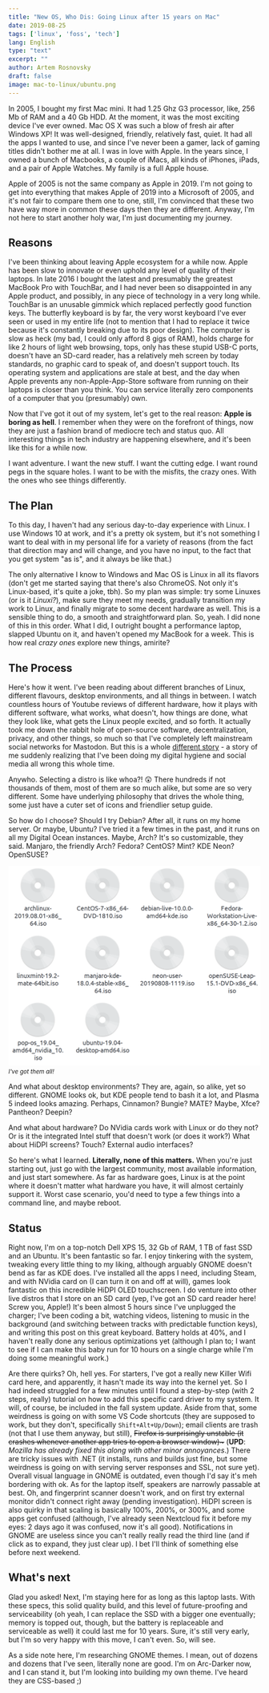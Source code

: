 ```yaml
---
title: "New OS, Who Dis: Going Linux after 15 years on Mac" 
date: 2019-08-25
tags: ['linux', 'foss', 'tech']
lang: English
type: "text"
excerpt: ""
author: Artem Rosnovsky
draft: false
image: mac-to-linux/ubuntu.png
---
```


In 2005, I bought my first Mac mini. It had 1.25 Ghz G3 processor, like, 256 Mb of RAM and a 40 Gb HDD. At the moment, it was the most exciting device I've ever owned. Mac OS X was such a blow of fresh air after Windows XP! It was well-designed, friendly, relatively fast, quiet. It had all the apps I wanted to use, and since I've never been a gamer, lack of gaming titles didn't bother me at all. I was in love with Apple. In the years since, I owned a bunch of Macbooks, a couple of iMacs, all kinds of iPhones, iPads, and a pair of Apple Watches. My family is a full Apple house.

Apple of 2005 is not the same company as Apple in 2019. I'm not going to get into everything that makes Apple of 2019 into a Microsoft of 2005, and it's not fair to compare them one to one, still, I'm convinced that these two have way more in common these days then they are different. Anyway, I'm not here to start another holy war, I'm just documenting my journey.

## Reasons

I've been thinking about leaving Apple ecosystem for a while now. Apple has been slow to innovate or even uphold any level of quality of their laptops. In late 2016 I bought the latest and presumably the greatest MacBook Pro with TouchBar, and I had never been so disappointed in any Apple product, and possibly, in any piece of technology in a very long while. TouchBar is an unusable gimmick which replaced perfectly good function keys. The butterfly keyboard is by far, the very worst keyboard I've ever seen or used in my entire life (not to mention that I had to replace it twice because it's constantly breaking due to its poor design). The computer is slow as heck (my bad, I could only afford 8 gigs of RAM), holds charge for like 2 hours of light web browsing, tops, only has these stupid USB-C ports, doesn't have an SD-card reader, has a relatively meh screen by today standards, no graphic card to speak of, and doesn't support touch. Its operating system and applications are stale at best, and the day when Apple prevents any non-Apple-App-Store software from running on their laptops is closer than you think. You can service literally zero components of a computer that you (presumably) own.

Now that I've got it out of my system, let's get to the real reason: **Apple is boring as hell**. I remember when they were on the forefront of things, now they are just a fashion brand of mediocre tech and status quo. All interesting things in tech industry are happening elsewhere, and it's been like this for a while now.

I want adventure. I want the new stuff. I want the cutting edge. I want round pegs in the square holes. I want to be with the misfits, the crazy ones. With the ones who see things differently.

## The Plan

To this day, I haven't had any serious day-to-day experience with Linux. I use Windows 10 at work, and it's a pretty ok system, but it's not something I want to deal with in my personal life for a variety of reasons (from the fact that direction may and will change, and you have no input, to the fact that you get system "as is", and it always be like that.)

The only alternative I know to Windows and Mac OS is Linux in all its flavors (don't get me started saying that there's also ChromeOS. Not only it's Linux-based, it's quite a joke, tbh). So my plan was simple: try some Linuxes (or is it *Linuxi?*), make sure they meet my needs, gradually transition my work to Linux, and finally migrate to some decent hardware as well. This is a sensible thing to do, a smooth and straightforward plan. So, yeah. I did none of this in this order. What I did, I outright bought a performance laptop, slapped Ubuntu on it, and haven't opened my MacBook for a week. This is how real *crazy ones* explore new things, amirite?

## The Process

Here's how it went. I've been reading about different branches of Linux, different flavours, desktop environments, and all things in between. I watch countless hours of Youtube reviews of different hardware, how it plays with different software, what works, what doesn't, how things are done, what they look like, what gets the Linux people excited, and so forth. It actually took me down the rabbit hole of open-source software, decentralization, privacy, and other things, so much so that I've completely left mainstream social networks for Mastodon. But this is a whole [different story](/blog/2019/08/21/digital-hygiene/) - a story of me suddenly realizing that I've been doing my digital hygiene and social media all wrong this whole time.

Anywho. Selecting a distro is like whoa?! 😲 There hundreds if not thousands of them, most of them are so much alike, but some are so very different. Some have underlying philosophy that drives the whole thing, some just have a cuter set of icons and friendlier setup guide.

So how do I choose? Should I try Debian? After all, it runs on my home server. Or maybe, Ubuntu? I've tried it a few times in the past, and it runs on all my Digital Ocean instances. Maybe, Arch? It's so customizable, they said. Manjaro, the friendly Arch? Fedora? CentOS? Mint? KDE Neon? OpenSUSE?

![](mac-to-linux/linuxi.png)
<small>*I've got them all!*</small>

And what about desktop environments? They are, again, so alike, yet so different. GNOME looks ok, but KDE people tend to bash it a lot, and Plasma 5 indeed looks amazing. Perhaps, Cinnamon? Bungie? MATE? Maybe, Xfce? Pantheon? Deepin?

And what about hardware? Do NVidia cards work with Linux or do they not? Or is it the integrated Intel stuff that doesn't work (or does it work?) What about HiDPI screens? Touch? External audio interfaces?

So here's what I learned. **Literally, none of this matters.** When you're just starting out, just go with the largest community, most available information, and just start somewhere. As far as hardware goes, Linux is at the point where it doesn't matter what hardware you have, it will almost certainly support it. Worst case scenario, you'd need to type a few things into a command line, and maybe reboot.

## Status

Right now, I'm on a top-notch Dell XPS 15, 32 Gb of RAM, 1 TB of fast SSD and an Ubuntu. It's been fantastic so far. I enjoy tinkering with the system, tweaking every little thing to my liking, although arguably GNOME doesn't bend as far as KDE does. I've installed all the apps I need, including Steam, and with NVidia card on (I can turn it on and off at will), games look fantastic on this incredible HiDPI OLED touchscreen. I do venture into other live distros that I store on an SD card (yep, I've got an SD card reader here! Screw you, Apple!) It's been almost 5 hours since I've unplugged the charger; I've been coding a bit, watching videos, listening to music in the background (and switching between tracks with predictable function keys), and writing this post on this great keyboard. Battery holds at 40%, and I haven't really done any serious optimizations yet (although I plan to; I want to see if I can make this baby run for 10 hours on a single charge while I'm doing some meaningful work.)

Are there quirks? Oh, hell yes. For starters, I've got a really new Killer Wifi card here, and apparently, it hasn't made its way into the kernel yet. So I had indeed struggled for a few minutes until I found a step-by-step (with 2 steps, really) tutorial on how to add this specific card driver to my system. It will, of course, be included in the fall system update. Aside from that, some weirdness is going on with some VS Code shortcuts (they are supposed to work, but they don't, specifically `Shift+Alt+Up/Down`); email clients are trash (not that I use them anyway, but still), <strike>Firefox is surprisingly unstable (it crashes whenever another app tries to open a browser window)~</strike> (**UPD**: _Mozilla has already fixed this along with other minor annoyances_.) There are tricky issues with .NET (it installs, runs and builds just fine, but some weirdness is going on with serving server responses and SSL, not sure yet). Overall visual language in GNOME is outdated, even though I'd say it's meh bordering with ok. As for the laptop itself, speakers are narrowly passable at best. Oh, and fingerprint scanner doesn't work, and on first try external monitor didn't connect right away (pending investigation). HiDPI screen is also quirky in that scaling is basically 100%, 200%, or 300%, and some apps get confused (although, I've already seen Nextcloud fix it before my eyes: 2 days ago it was confused, now it's all good). Notifications in GNOME are useless since you can't really really read the third line (and if click as to expand, they just clear up). I bet I'll think of something else before next weekend.

## What's next

Glad you asked! Next, I'm staying here for as long as this laptop lasts. With these specs, this solid quality build, and this level of future-proofing and serviceability (oh yeah, I can replace the SSD with a bigger one eventually; memory is topped out, though, but the battery is replaceable and serviceable as well) it could last me for 10 years. Sure, it's still very early, but I'm so very happy with this move, I can't even. So, will see.

As a side note here, I'm researching GNOME themes. I mean, out of dozens and dozens that I've seen, literally none are good. I'm on Arc-Darker now, and I can stand it, but I'm looking into building my own theme. I've heard they are CSS-based ;)
